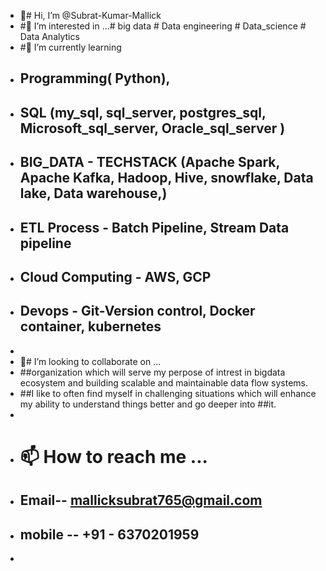 - 👋# Hi, I’m @Subrat-Kumar-Mallick
- #👀 I’m interested in ...# big data  # Data engineering # Data_science # Data Analytics
- #🌱 I’m currently learning   
-    ## Programming( Python), 
-    ## SQL (my_sql, sql_server, postgres_sql, Microsoft_sql_server, Oracle_sql_server )
-    ## BIG_DATA - TECHSTACK (Apache Spark, Apache Kafka, Hadoop, Hive, snowflake, Data lake, Data warehouse,)
-    ## ETL Process - Batch Pipeline, Stream Data pipeline
-    ## Cloud Computing - AWS, GCP
-    ## Devops - Git-Version control, Docker container, kubernetes
-                           
- 💞️# I’m looking to collaborate on ...
-    ##organization which will serve my perpose of intrest in bigdata ecosystem and building scalable and maintainable data flow systems.
-    ##I like to often find myself in challenging situations which will enhance my ability to understand things better and go deeper into                                      ##it. 
-
- # 📫 How to reach me ...
- ## Email-- mallicksubrat765@gmail.com
- ## mobile -- +91 - 6370201959
-  

<!---
Subrat-Mallick/Subrat-Mallick is a ✨ special ✨ repository because its `README.md` (this file) appears on your GitHub profile.
You can click the Preview link to take a look at your changes.
--->

